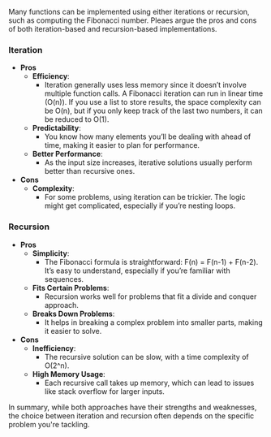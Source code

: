 Many functions can be implemented using either iterations or recursion, such as
computing the Fibonacci number. Pleaes argue the pros and cons of both iteration-based and
recursion-based implementations.

### Iteration

- **Pros**
  - **Efficiency**:
    - Iteration generally uses less memory since it doesn’t involve multiple function calls. A Fibonacci iteration can run in linear time (O(n)). If you use a list to store results, the space complexity can be O(n), but if you only keep track of the last two numbers, it can be reduced to O(1).
  - **Predictability**:
    - You know how many elements you’ll be dealing with ahead of time, making it easier to plan for performance.
  - **Better Performance**:
    - As the input size increases, iterative solutions usually perform better than recursive ones.
- **Cons**
  - **Complexity**:
    - For some problems, using iteration can be trickier. The logic might get complicated, especially if you’re nesting loops.

### Recursion

- **Pros**
  - **Simplicity**:
    - The Fibonacci formula is straightforward: F(n) = F(n-1) + F(n-2). It’s easy to understand, especially if you’re familiar with sequences.
  - **Fits Certain Problems**:
    - Recursion works well for problems that fit a divide and conquer approach.
  - **Breaks Down Problems**:
    - It helps in breaking a complex problem into smaller parts, making it easier to solve.
- **Cons**
  - **Inefficiency**:
    - The recursive solution can be slow, with a time complexity of O(2^n).
  - **High Memory Usage**:
    - Each recursive call takes up memory, which can lead to issues like stack overflow for larger inputs.

In summary, while both approaches have their strengths and weaknesses, the choice between iteration and recursion often depends on the specific problem you're tackling.
